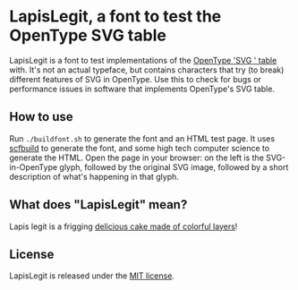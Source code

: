 # LapisLegit, a font to test the OpenType SVG table

LapisLegit is a font to test implementations of the [OpenType 'SVG ' table](https://www.microsoft.com/typography/otspec/svg.htm) with. It's not an actual typeface, but contains characters that try (to break) different features of SVG in OpenType. Use this to check for bugs or performance issues in software that implements OpenType's SVG table.

## How to use

Run `./buildfont.sh` to generate the font and an HTML test page. It uses [scfbuild](https://github.com/eosrei/scfbuild/) to generate the font, and some high tech computer science to generate the HTML. Open the page in your browser: on the left is the SVG-in-OpenType glyph, followed by the original SVG image, followed by a short description of what's happening in that glyph.

## What does "LapisLegit" mean?

Lapis legit is a frigging [delicious cake made of colorful layers](https://www.google.com/search?tbm=isch&q=lapis+legit)!

## License

LapisLegit is released under the [MIT license](https://github.com/RoelN/LapisLegit/blob/master/LICENSE.md).
